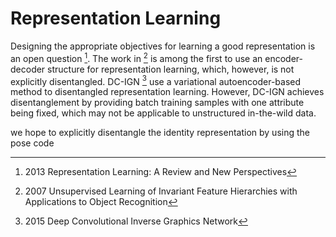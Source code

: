 # Representation Learning



Designing the appropriate objectives for learning a good representation is an open question [^1]. The work in [^2] is among the first to use an encoder-decoder structure for representation learning, which, however, is not explicitly disentangled. DC-IGN [^3] use a variational autoencoder-based method to disentangled representation learning. However, DC-IGN achieves disentanglement by providing batch training samples with one attribute being fixed, which may not be applicable to unstructured in-the-wild data. 



we hope to explicitly disentangle the identity representation by using the pose code









[^1]: 2013 Representation Learning: A Review and New Perspectives
[^2]: 2007 Unsupervised Learning of Invariant Feature Hierarchies with Applications to Object Recognition
[^3]: 2015 Deep Convolutional Inverse Graphics Network

